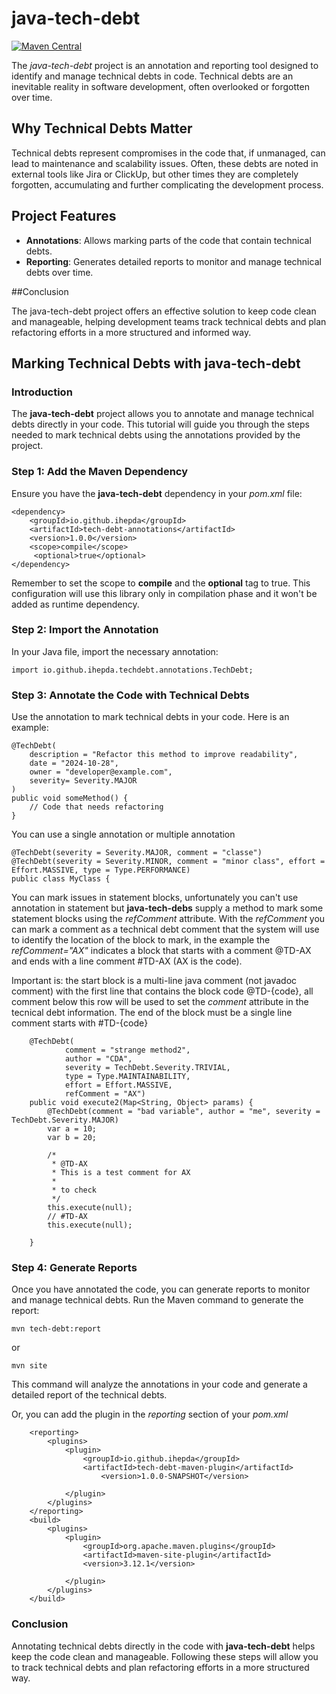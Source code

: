 # java-tech-debt

[![Maven Central](https://maven-badges.herokuapp.com/maven-central/io.github.ihepda/techdebt-processor/badge.svg?style=flat)](https://maven-badges.herokuapp.com/maven-central/io.github.ihepda/techdebt-processor)

The *java-tech-debt* project is an annotation and reporting tool designed to identify and manage technical debts in code. Technical debts are an inevitable reality in software development, often overlooked or forgotten over time.

## Why Technical Debts Matter 
Technical debts represent compromises in the code that, if unmanaged, can lead to maintenance and scalability issues. Often, these debts are noted in external tools like Jira or ClickUp, but other times they are completely forgotten, accumulating and further complicating the development process.

## Project Features

* **Annotations**: Allows marking parts of the code that contain technical debts.
* **Reporting**: Generates detailed reports to monitor and manage technical debts over time.


##Conclusion 

The java-tech-debt project offers an effective solution to keep code clean and manageable, helping development teams track technical debts and plan refactoring efforts in a more structured and informed way.

## Marking Technical Debts with java-tech-debt

### Introduction

The **java-tech-debt** project allows you to annotate and manage technical debts directly in your code. This tutorial will guide you through the steps needed to mark technical debts using the annotations provided by the project.

### Step 1: Add the Maven Dependency

Ensure you have the **java-tech-debt** dependency in your *pom.xml* file:

```
<dependency>
    <groupId>io.github.ihepda</groupId>
    <artifactId>tech-debt-annotations</artifactId>
    <version>1.0.0</version>
    <scope>compile</scope>
  	 <optional>true</optional>
</dependency>
```
Remember to set the scope to **compile** and the **optional** tag to true. This configuration will use this library only in compilation phase and it won't be added as runtime dependency.

### Step 2: Import the Annotation
In your Java file, import the necessary annotation:

	import io.github.ihepda.techdebt.annotations.TechDebt;
	
### Step 3: Annotate the Code with Technical Debts

Use the annotation to mark technical debts in your code. Here is an example:

```
@TechDebt(
    description = "Refactor this method to improve readability",
    date = "2024-10-28",
    owner = "developer@example.com",
    severity= Severity.MAJOR
)
public void someMethod() {
    // Code that needs refactoring
}
```

You can use a single annotation or multiple annotation

```
@TechDebt(severity = Severity.MAJOR, comment = "classe")
@TechDebt(severity = Severity.MINOR, comment = "minor class", effort = Effort.MASSIVE, type = Type.PERFORMANCE)
public class MyClass {
```
You can mark issues in statement blocks, unfortunately you can't use annotation in statement but **java-tech-debs** supply a method to mark some statement blocks using the *refComment* attribute.
With the *refComment* you can mark a comment as a technical debt comment that the system will use to identify the location of the block to mark, in the example the *refComment="AX"* indicates a block that starts with a comment @TD-AX and ends with a line comment #TD-AX (AX is the code).

Important is: the start block is a multi-line java comment (not javadoc comment) with the first line that contains the block code @TD-{code}, all comment below this row will be used to set the *comment* attribute in the tecnical debt information.
The end of the block must be a single line comment starts with #TD-{code}

```
	@TechDebt(
			comment = "strange method2", 
			author = "CDA", 
			severity = TechDebt.Severity.TRIVIAL, 
			type = Type.MAINTAINABILITY, 
			effort = Effort.MASSIVE,
			refComment = "AX")
	public void execute2(Map<String, Object> params) {
		@TechDebt(comment = "bad variable", author = "me", severity = TechDebt.Severity.MAJOR)
		var a = 10;
		var b = 20;

		/*
		 * @TD-AX 
		 * This is a test comment for AX
		 * 
		 * to check
		 */
		this.execute(null);
		// #TD-AX
		this.execute(null);

	}

```



### Step 4: Generate Reports

Once you have annotated the code, you can generate reports to monitor and manage technical debts. Run the Maven command to generate the report:

	mvn tech-debt:report

or

	mvn site

This command will analyze the annotations in your code and generate a detailed report of the technical debts.

Or, you can add the plugin in the *reporting* section of your *pom.xml*

```
	<reporting>
		<plugins>
			<plugin>
		        <groupId>io.github.ihepda</groupId>
		        <artifactId>tech-debt-maven-plugin</artifactId>
		  			<version>1.0.0-SNAPSHOT</version>
				
			</plugin>
		</plugins>
	</reporting>
	<build>
		<plugins>
			<plugin>
				<groupId>org.apache.maven.plugins</groupId>
				<artifactId>maven-site-plugin</artifactId>
				<version>3.12.1</version>

			</plugin>
		</plugins>
	</build>
```

### Conclusion
Annotating technical debts directly in the code with **java-tech-debt** helps keep the code clean and manageable. Following these steps will allow you to track technical debts and plan refactoring efforts in a more structured way.

